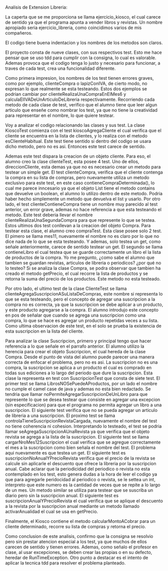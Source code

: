 Analisis de Extension Libreria:

La caperta que se me proporciona se llama ejercicio_kiosco, el cual carece
de sentido ya que el programa apunta a vender libros y revistas. Un nombre
apropiado seria ejercicio_libreria, como coincidimos varios de mis compañeros.

El codigo tiene buena indentacion y los nombres de los metodos son claros.

El proyecto consta de nueve clases, con sus respectivos test. Esto me hace
pensar que se uso tdd para cumplir con la consigna, lo cual es valorable.
Ademas provoca que el codigo tenga lo justo y necesario para funcionar, a
traves de cada test, crea una funcionalidad diferente.

Como primera impresion, los nombres de los test tienen errores graves, como
por ejemplo, clienteCompra o lapizConIVA, de cierto modo, no expresan lo que
realmente se esta testeando. Estos dos ejemplos se podrian cambiar por
clienteRealizaUnaCompraEnElMes6 y calculaElIVADeUnArticuloDeLibreria
respectivamente. Recorriendo cada metodo de cada clase de test, verifico que
el alumno tiene que leer algun articulo que enseñe como nombrar los test, ya
que no tiene la creatividad para representar en el nombre, lo que quiere
testear.

Voy a analizar el codigo relacionando las clases y sus test.
La clase KioscoTest comienza con el test kioscoAgregaCliente el cual verifica
que el cliente se encuentra en la lista de clientes, y lo realiza con el
metodo esClienteHabitual. Este test tiene sentido si dentro del codigo se
usara dicho metodo, pero no es asi. Entonces este test carece de sentido.

Ademas este test dispara la creacion de un objeto cliente. Para eso, el
alumno creo la clase clienteTest, esta posee 4 test. Uno de ellos,
direccionCliente, esta demas ya que no es necesario crear un metodo para
testear un simple get. El test clienteCompra, verifica que el cliente
contenga la compra en su lista de compras, pero nuevamente utiliza un
metodo exclusivo para este test, en este caso contieneCompraDeterminada(),
lo cual me parece inncesario ya que el objeto List tiene el metodo contains
que devuelve un boolean, el alumno lo utilizo dentro de este metodo. Podria
haber hecho simplemente un metodo que devuelva el list y usarlo. Por otro
lado, el test clienteContieneCompra tiene un nombre muy parecido al test
anterior, un error grave, ademas no hace referencia a que esta testeando el
metodo. Este test deberia llevar el nombre clienteRealizaUnaSegundaCompra para
que represente lo que se testea.
Estos ultimos dos test conllevan a la creacion del objeto Compra. Para testear
esta clase, el alumno creo compraTest. Esta clase posee solo 2 test. 
El pimero se llama mes11, nuevamente el nombre no es claro por lo que no dice 
nada de lo que se esta testeando. Y ademas, solo testea un get, como señale
anteriormente, carece de sentido testear un get.
El segundo se llama contieneLibro el cual testea que se guarde correctamente
un libro el la lista de productos de la compra. Yo me pregunto, ¿como sabe el
alumno que tambien se guardan revistas, articulos de libreria o periodicos?
¿por qué no lo testeo? Si se analiza la clase Compra, se podra observar que
tambien ha creado el metodo getPrecio, el cual recorre la lista de productos
y se retorna la suma del precio de los productos. Este metodo no esta
testeado.

Por otro lado, el ultimo test de la clase ClienteTest se llama
clienteAgregaSuscripcionASuListaDeCompras, este nombre si representa lo que se
esta testeando, pero el concepto de agregar una suscripcion a la compra no es
correcta, ya que la suscripcion se debe aplicar a un producto, y este producto
agregarse a la compra. El alumno introdujo este concepto en pos de señalar que
cuando se agrega una suscripcion como una compra, lo que se hace es agregar un
producto repetidas veces a su lista. Como ultima observacion de este test, 
en el solo se prueba la existencia de esta suscripcion en la lista del
cliente.

Para analizar la clase Suscripcion, primero y principal tengo que hacer
referencia a lo que señale en el parrafo anterior. El alumno utilizo la
herencia para crear el objeto Suscripcion, el cual hereda de la clase Compra.
Desde el punto de vista del alumno puede parecer una manera correcta de
enfocar el problema, pero no es asi. La suscripcion no es una compra, la
suscripcion se aplica a un producto el cual es comprado en todas sus ediciones
a lo largo del periodo que dure la suscripcion. Esta clase la representa en
test con SuscripcionTest que consta de siete test.
El primer test se llama LibrosNOSePuedeAProductos, por un lado el nombre no
cumple el camel case de java y ademas no esta bien redactado. Se tendria que
llamar noPermiteAgregarSuscripcionDeUnLibro para que represente lo que se
desea testear que consiste en agregar una excepcion (sin especificacion)
para que el programa no permita agregar un libro a una suscripcion.
El siguiente test verifica que no se pueda agregar un articulo de libreria a
una suscripcion.
El proximo test se llama controlaTieneSuscripcionRevistaCargada, nuevamente
el nombre del test no tiene coherencia ni cohesion. Interpretando lo testeado,
el test se podria llamar seAgregaSuscripcionAUnaRevista ya que verifica que
el objeto revista se agrega a la lista de la suscripcion.
El siguiente test se llama cargarNroMes12Suscripcion el cual verifica que se
agregue correctamente el mes a la suscripcion como bien señala el nombre del
test. El problema aqui nuevamente es que testea un get.
El siguiente test es suscripcionNoAnualYPrecioRevista verifica que el precio
de la revista se calcule sin aplicarle el descuento que ofrece la libreria por
la suscripcion anual. Cabe aclarar que la periodicidad del periodico o revista
no esta contemplado en los test, esto genera dudas a la hora de leer el codigo
ya que para agregarle peridocidad al periodico o revista, se le settea un int,
interpreto que este numero es la cantidad de veces que se repite a lo largo de
un mes. Un metodo similar se utiliza para testear que se suscriba un diario
pero sin la suscripcion anual.
El siguiente test es suscripcionAnualYPrecioRevista el cual verifica que se
aplique el descuento a la revista por la suscripcion anual mediante un metodo
llamado activarAnualidad el cual se usa en getPrecio.

Finalmente, el Kiosco contiene el metodo calcularMontoACobrar para un cliente
determinado, recorre su lista de compras y retorna el precio.

Como conclusion de este analisis, confirmo que la consigna se resolvio pero sin
prestar atencion especial a los test, ya que muchos de ellos carecen de
sentido y tienen errores. Ademas, como señalo el profesor en clase, al usar
excepciones, se deben crear las propias o en su defecto, heredar de
RunTimeException. Otro punto a destacar es el intento de aplicar la tecnica
tdd para resolver el problema planteado. 
